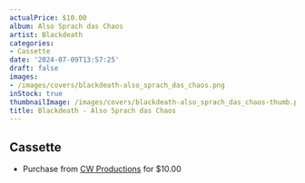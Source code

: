 ```yaml
---
actualPrice: $10.00
album: Also Sprach das Chaos
artist: Blackdeath
categories:
- Cassette
date: '2024-07-09T13:57:25'
draft: false
images:
- /images/covers/blackdeath-also_sprach_das_chaos.png
inStock: true
thumbnailImage: /images/covers/blackdeath-also_sprach_das_chaos-thumb.png
title: Blackdeath - Also Sprach das Chaos
---
```


## Cassette
* Purchase from [CW Productions](https://shop.cwproductions.net/products/blackdeath-also-sprach-das-chaos-tape) for $10.00
